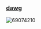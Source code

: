 ### [dawg](https://dawg.au)

![69074210](https://github.com/user-attachments/assets/0b469652-5eb4-4569-9927-b87880f17b54)
